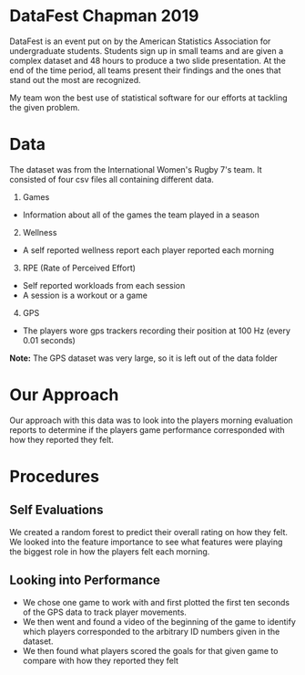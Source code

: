 # DataFest Chapman 2019

DataFest is an event put on by the American Statistics Association for undergraduate students. 
Students sign up in small teams and are given a complex dataset and 48 hours to produce a two slide presentation. At the end of the time period, all teams present their findings and the ones that stand out the most are recognized. 

My team won the best use of statistical software for our efforts at tackling the given problem. 


# Data

The dataset was from the International Women's Rugby 7's team. It consisted of four csv files all containing different data. 

1. Games
  * Information about all of the games the team played in a season 
2. Wellness 
  * A self reported wellness report each player reported each morning 
3. RPE (Rate of Perceived Effort) 
  * Self reported workloads from each session 
  * A session is a workout or a game 
4. GPS 
  * The players wore gps trackers recording their position at 100 Hz (every 0.01 seconds)

**Note:** The GPS dataset was very large, so it is left out of the data folder 

# Our Approach 

Our approach with this data was to look into the players morning evaluation reports to determine if the players game performance corresponded with how they reported they felt. 


# Procedures 

## Self Evaluations 

We created a random forest to predict their overall rating on how they felt. We looked into the feature importance to see what features were playing the biggest role in how the players felt each morning. 

## Looking into Performance 

* We chose one game to work with and first plotted the first ten seconds of the GPS data to track player movements. 
* We then went and found a video of the beginning of the game to identify which players corresponded to the arbitrary ID numbers given in the dataset. 
* We then found what players scored the goals for that given game to compare with how they reported they felt
